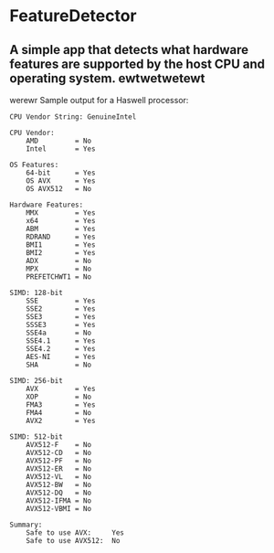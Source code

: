 # FeatureDetector

A simple app that detects what hardware features are supported by the host CPU and operating system.
ewtwetwetewt
-----
werewr
Sample output for a Haswell processor:

````
CPU Vendor String: GenuineIntel

CPU Vendor:
    AMD         = No
    Intel       = Yes

OS Features:
    64-bit      = Yes
    OS AVX      = Yes
    OS AVX512   = No

Hardware Features:
    MMX         = Yes
    x64         = Yes
    ABM         = Yes
    RDRAND      = Yes
    BMI1        = Yes
    BMI2        = Yes
    ADX         = No
    MPX         = No
    PREFETCHWT1 = No

SIMD: 128-bit
    SSE         = Yes
    SSE2        = Yes
    SSE3        = Yes
    SSSE3       = Yes
    SSE4a       = No
    SSE4.1      = Yes
    SSE4.2      = Yes
    AES-NI      = Yes
    SHA         = No

SIMD: 256-bit
    AVX         = Yes
    XOP         = No
    FMA3        = Yes
    FMA4        = No
    AVX2        = Yes

SIMD: 512-bit
    AVX512-F    = No
    AVX512-CD   = No
    AVX512-PF   = No
    AVX512-ER   = No
    AVX512-VL   = No
    AVX512-BW   = No
    AVX512-DQ   = No
    AVX512-IFMA = No
    AVX512-VBMI = No

Summary:
    Safe to use AVX:     Yes
    Safe to use AVX512:  No

